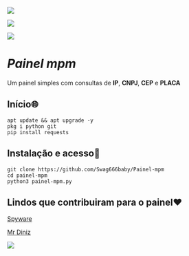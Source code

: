 ![](https://files.fm/f/nwvefr2gr)

![](https://camo.githubusercontent.com/71b837571c48af3aa60a73dbc9d5936aa359d78efbfa8a6743cbbbc16b80ef4d/68747470733a2f2f63646e2e646973636f72646170702e636f6d2f6174746163686d656e74732f3830353930323039333930363630383138362f3830353931333937323533353539303932322f74656e6f722e676966)

![](https://raw.githubusercontent.com/MicaelliMedeiros/micaellimedeiros/master/image/computer-illustration.png)

# ***Painel mpm***

Um painel simples com consultas de **IP**, **CNPJ**, **CEP** e **PLACA**

## Início🌐
```shell script
apt update && apt upgrade -y
pkg i python git
pip install requests
```

## Instalação e acesso📲
```shell script
git clone https://github.com/Swag666baby/Painel-mpm
cd painel-mpm
python3 painel-mpm.py
```

## Lindos que contribuiram para o painel❤️

[Spyware](https://github.com/Spyware0)

[Mr Diniz](https://github.com/mrdiniz88)

![](https://camo.githubusercontent.com/71b837571c48af3aa60a73dbc9d5936aa359d78efbfa8a6743cbbbc16b80ef4d/68747470733a2f2f63646e2e646973636f72646170702e636f6d2f6174746163686d656e74732f3830353930323039333930363630383138362f3830353931333937323533353539303932322f74656e6f722e676966)
